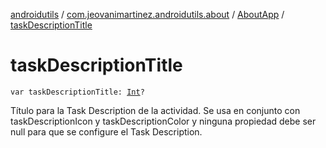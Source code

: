 [androidutils](../../index.md) / [com.jeovanimartinez.androidutils.about](../index.md) / [AboutApp](index.md) / [taskDescriptionTitle](./task-description-title.md)

# taskDescriptionTitle

`var taskDescriptionTitle: `[`Int`](https://kotlinlang.org/api/latest/jvm/stdlib/kotlin/-int/index.html)`?`

Título para la Task Description de la actividad. Se usa en conjunto con taskDescriptionIcon y taskDescriptionColor y ninguna
propiedad debe ser null para que se configure el Task Description.

